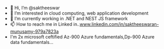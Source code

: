 - 👋 Hi, I’m @saktheeswar
- 👀 I’m interested in cloud computing, web application development
- 🌱 I’m currently working in .NET and NEST JS framework
- 📫 How to reach me in Linked in..www.linkedin.com/in/saktheeswaran-munusamy-979a7823a
- I'm 2x microsoft ceftified Az-900 Azure fundamentals,Dp-900 Azure data fundamentals...

<!---
saktheeswar/saktheeswar is a ✨ special ✨ repository because its `README.md` (this file) appears on your GitHub profile.
You can click the Preview link to take a look at your changes.
--->
